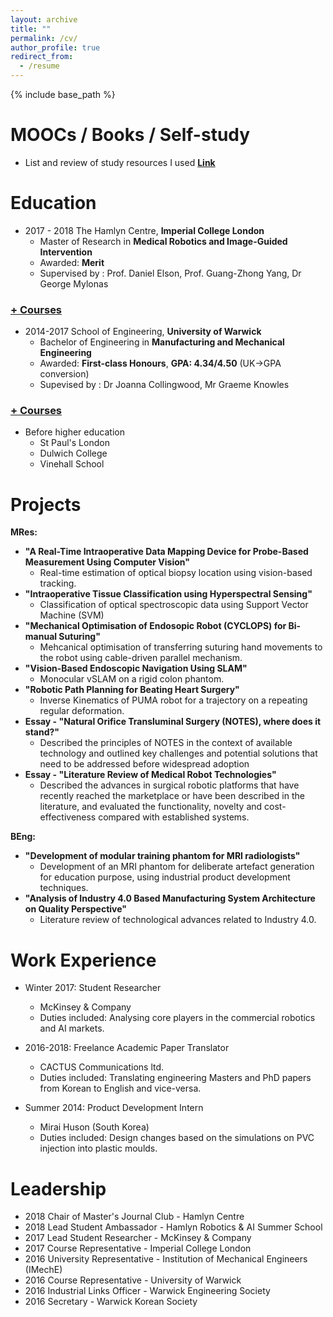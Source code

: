 ```yaml
---
layout: archive
title: ""
permalink: /cv/
author_profile: true
redirect_from:
  - /resume
---
```


{% include base_path %}


MOOCs / Books / Self-study
====
* List and review of study resources I used  **[Link](https://github.com/changh95/Study-Resources-Review/blob/master/README.md)**

Education
====

* 2017 - 2018 The Hamlyn Centre, **Imperial College London**
  * Master of Research in **Medical Robotics and Image-Guided Intervention**
  * Awarded: **Merit**
  * Supervised by : Prof. Daniel Elson, Prof. Guang-Zhong Yang, Dr George Mylonas
<h3><a href="javascript:void(0)" class="dsphead" onclick="dsp(this)"><span class="dspchar">+</span> Courses</a></h3>
<div class="dspcont" style='display:none;'>
  <ul>
    <li>Medical Imaging</li>
    <li>Image Guided Intervention</li>
    <li>Medical Robotics</li>
    <li>Minimal Invasive Surgery</li>
    <li>Sensing, Perception and Neuroergonomics</li>
  </ul>
</div>

* 2014-2017 School of Engineering, **University of Warwick**
  * Bachelor of Engineering in **Manufacturing and Mechanical Engineering**
  * Awarded: **First-class Honours**, **GPA: 4.34/4.50** (UK->GPA conversion)
  * Supevised by : Dr Joanna Collingwood, Mr Graeme Knowles
<h3><a href="javascript:void(0)" class="dsphead" onclick="dsp(this)"><span class="dspchar">+</span> Courses</a></h3>
<div class="dspcont" style='display:none;'>
  <ul>
    <li>Design for Function</li>
    <li>Aesthetics of Design</li>
    <li>Engineering Mathematics and Systems Modelling</li>
    <li>Mechanics, Structures and Thermodynamics</li>
    <li>Circuits, Devices and Power Systems</li>
    <li>Engineering Skills</li>
    <li>Introduction to Engineering Business Management</li>
    <li>Engineering Design(86%)</li>
    <li>Engineering Mathematics and Technial Computing(97%)</li>
    <li>Mechanics and Thermofluids(67%)</li>    
    <li>Energy Conservation and Power Systems(63%)</li>
    <li>Technical Operations Management(68%)</li>
    <li>Engineering Materials(65%)</li>
    <li>Introduction to Secondary School Teaching (Physics) (65%)</li>
    <li>Project(85%)</li>
    <li>Automation and Robotics(94%)</li>
    <li>Quality Techniques(90%)</li>
    <li>CAD/CAM Simulation(91%)</li>
    <li>Design and Management of Lean Operations(65%)</li>
    <li>Design for Manufacture(89%)</li>
    <li>Industrial Engineering(68%)</li>
  </ul>
</div>


* Before higher education
  * St Paul's London
  * Dulwich College
  * Vinehall School

Projects
====

**MRes:**

* **"A Real-Time Intraoperative Data Mapping Device for Probe-Based Measurement Using Computer Vision"**
  * Real-time estimation of optical biopsy location using vision-based tracking.
* **"Intraoperative Tissue Classification using Hyperspectral Sensing"**
  * Classification of optical spectroscopic data using Support Vector Machine (SVM)
* **"Mechanical Optimisation of Endosopic Robot (CYCLOPS) for Bi-manual Suturing"**
  * Mehcanical optimisation of transferring suturing hand movements to the robot using cable-driven parallel mechanism.
* **"Vision-Based Endoscopic Navigation Using SLAM"**
  * Monocular vSLAM on a rigid colon phantom.
* **"Robotic Path Planning for Beating Heart Surgery"**
  * Inverse Kinematics of PUMA robot for a trajectory on a repeating regular deformation.
* **Essay - "Natural Orifice Transluminal Surgery (NOTES), where does it stand?"**
  * Described the principles of NOTES in the context of available technology and outlined key challenges and potential solutions that need to be addressed before widespread adoption
* **Essay - "Literature Review of Medical Robot Technologies"**
  * Described the advances in surgical robotic platforms that have recently reached the marketplace or have been described in the literature, and evaluated the functionality, novelty and cost-effectiveness compared with established systems.

**BEng:**

* **"Development of modular training phantom for MRI radiologists"**
  * Development of an MRI phantom for deliberate artefact generation for education purpose, using industrial product development techniques.
* **"Analysis of Industry 4.0 Based Manufacturing System Architecture on Quality Perspective"**
  * Literature review of technological advances related to Industry 4.0.

Work Experience
====
* Winter 2017: Student Researcher
  * McKinsey & Company
  * Duties included: Analysing core players in the commercial robotics and AI markets.

* 2016-2018: Freelance Academic Paper Translator
  * CACTUS Communications ltd.
  * Duties included: Translating engineering Masters and PhD papers from Korean to English and vice-versa.

* Summer 2014: Product Development Intern
  * Mirai Huson (South Korea)
  * Duties included: Design changes based on the simulations on PVC injection into plastic moulds.

Leadership
==== 
* 2018 Chair of Master's Journal Club - Hamlyn Centre
* 2018 Lead Student Ambassador - Hamlyn Robotics & AI Summer School
* 2017 Lead Student Researcher - McKinsey & Company
* 2017 Course Representative - Imperial College London
* 2016 University Representative - Institution of Mechanical Engineers (IMechE)
* 2016 Course Representative - University of Warwick
* 2016 Industrial Links Officer - Warwick Engineering Society
* 2016 Secretary - Warwick Korean Society
 
